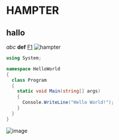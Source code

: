 # **HAMPTER**
## hallo
*abc* **def**
[F1]([https://google.com](https://s3-eu-west-1.amazonaws.com/racingnews-v2-prod/2022/Leclerc/_1125x633_crop_center-center_85_none/XPB_1161313_HiRes.jpg?v=1658581251))
![hampter](https://i.kym-cdn.com/entries/icons/facebook/000/036/317/Screen_Shot_2021-01-18_at_1.13.24_PM.jpg)


```c#
using System;

namespace HelloWorld
{
  class Program
  {
    static void Main(string[] args)
    {
      Console.WriteLine("Hello World!");    
    }
  }
}
```
![image](https://user-images.githubusercontent.com/111045600/184092729-654bfe39-a6b1-4f54-9d11-7bedba46278e.png)
